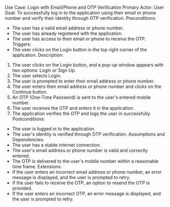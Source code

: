 Use Case: Login with Email/Phone and OTP Verification
Primary Actor: User
Goal: To successfully log in to the application using their email or phone number and verify their identity through OTP verification.
Preconditions:
- The user has a valid email address or phone number.
- The user has already registered with the application.
- The user has access to their email or phone to receive the OTP.
Triggers:
- The user clicks on the Login button in the top right corner of the application.
Description:
1. The user clicks on the Login button, and a pop-up window appears with two options: Login or Sign Up.
2. The user selects Login.
3. The user is prompted to enter their email address or phone number.
4. The user enters their email address or phone number and clicks on the Continue button.
5. An OTP (One-Time Password) is sent to the user's entered mobile number.
6. The user receives the OTP and enters it in the application.
7. The application verifies the OTP and logs the user in successfully.
Postconditions:
- The user is logged in to the application.
- The user's identity is verified through OTP verification.
Assumptions and Dependencies:
- The user has a stable internet connection.
- The user's email address or phone number is valid and correctly entered.
- The OTP is delivered to the user's mobile number within a reasonable time frame.
Extensions:
- If the user enters an incorrect email address or phone number, an error message is displayed, and the user is prompted to retry.
- If the user fails to receive the OTP, an option to resend the OTP is provided.
- If the user enters an incorrect OTP, an error message is displayed, and the user is prompted to retry.

